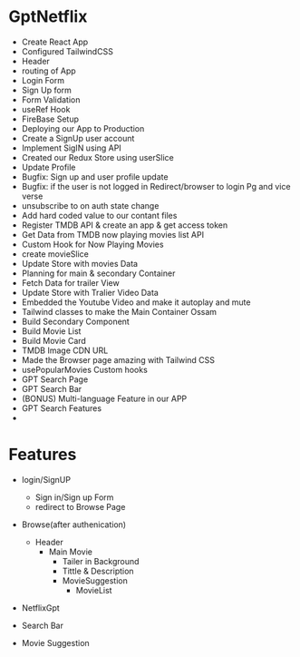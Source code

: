 # GptNetflix
 
 - Create React App
 - Configured TailwindCSS
 - Header
 - routing of App
 - Login Form
 - Sign Up form
 - Form Validation
 - useRef Hook
 - FireBase Setup
 - Deploying our App to Production
 - Create a SignUp user account
 - Implement SigIN using API 
 - Created our Redux Store using userSlice
 - Update Profile
 - Bugfix: Sign up and user profile update
 - Bugfix: if the user is not logged in Redirect/browser to login Pg and vice verse  
 - unsubscribe to on auth state change  
 - Add hard coded value to our contant files
 - Register TMDB API & create an app & get access token
 - Get Data from TMDB now playing movies list API
 - Custom Hook for Now Playing Movies
 - create movieSlice
 - Update Store with movies Data
 - Planning for main & secondary Container
 - Fetch Data for trailer View
- Update Store with Tralier Video Data
 - Embedded the Youtube Video and make it autoplay and mute
 - Tailwind classes to make the Main Container Ossam
 - Build Secondary Component
 - Build Movie List
 - Build Movie Card
 - TMDB Image CDN URL
 - Made the Browser page amazing with Tailwind CSS
 - usePopularMovies Custom hooks
 - GPT Search Page
 - GPT Search Bar
 - (BONUS) Multi-language Feature in our APP
 - GPT Search Features
 - 


# Features
- login/SignUP
  - Sign in/Sign up Form
  - redirect to Browse Page

- Browse(after authenication)
  - Header
    - Main Movie
      - Tailer in Background
      - Tittle & Description
      - MovieSuggestion
          - MovieList

- NetflixGpt
 - Search Bar
 - Movie Suggestion